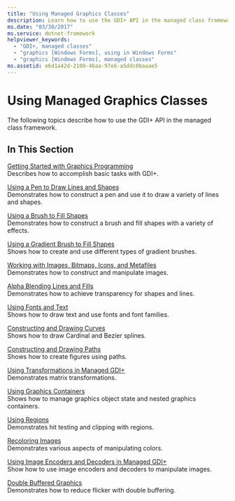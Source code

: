 ```yaml
---
title: "Using Managed Graphics Classes"
description: Learn how to use the GDI+ API in the managed class framework for Windows Forms using a selection of topics and tutorials.
ms.date: "03/30/2017"
ms.service: dotnet-framework
helpviewer_keywords: 
  - "GDI+, managed classes"
  - "graphics [Windows Forms], using in Windows Forms"
  - "graphics [Windows Forms], managed classes"
ms.assetid: e6d1a42d-2100-46aa-97e6-a5ddc0baaae5
---
```

# Using Managed Graphics Classes

The following topics describe how to use the GDI+ API in the managed class framework.  
  
## In This Section  

 [Getting Started with Graphics Programming](getting-started-with-graphics-programming.md)  
 Describes how to accomplish basic tasks with GDI+.  
  
 [Using a Pen to Draw Lines and Shapes](using-a-pen-to-draw-lines-and-shapes.md)  
 Demonstrates how to construct a pen and use it to draw a variety of lines and shapes.  
  
 [Using a Brush to Fill Shapes](using-a-brush-to-fill-shapes.md)  
 Demonstrates how to construct a brush and fill shapes with a variety of effects.  
  
 [Using a Gradient Brush to Fill Shapes](using-a-gradient-brush-to-fill-shapes.md)  
 Shows how to create and use different types of gradient brushes.  
  
 [Working with Images, Bitmaps, Icons, and Metafiles](working-with-images-bitmaps-icons-and-metafiles.md)  
 Demonstrates how to construct and manipulate images.  
  
 [Alpha Blending Lines and Fills](alpha-blending-lines-and-fills.md)  
 Demonstrates how to achieve transparency for shapes and lines.  
  
 [Using Fonts and Text](using-fonts-and-text.md)  
 Shows how to draw text and use fonts and font families.  
  
 [Constructing and Drawing Curves](constructing-and-drawing-curves.md)  
 Shows how to draw Cardinal and Bezier splines.  
  
 [Constructing and Drawing Paths](constructing-and-drawing-paths.md)  
 Shows how to create figures using paths.  
  
 [Using Transformations in Managed GDI+](using-transformations-in-managed-gdi.md)  
 Demonstrates matrix transformations.  
  
 [Using Graphics Containers](using-graphics-containers.md)  
 Shows how to manage graphics object state and nested graphics containers.  
  
 [Using Regions](using-regions.md)  
 Demonstrates hit testing and clipping with regions.  
  
 [Recoloring Images](recoloring-images.md)  
 Demonstrates various aspects of manipulating colors.  
  
 [Using Image Encoders and Decoders in Managed GDI+](using-image-encoders-and-decoders-in-managed-gdi.md)  
 Show how to use image encoders and decoders to manipulate images.  
  
 [Double Buffered Graphics](double-buffered-graphics.md)  
 Demonstrates how to reduce flicker with double buffering.
